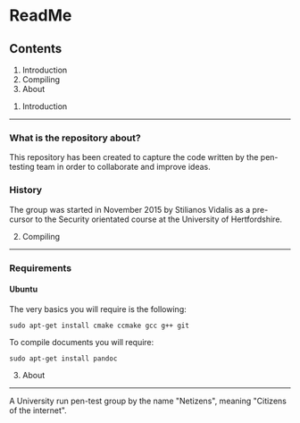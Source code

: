 ReadMe
======

Contents
--------

1. Introduction
2. Compiling
3. About

1) Introduction
---------------

### What is the repository about?

This repository has been created to capture the code written by the pen-testing team in order to collaborate and improve ideas.

### History

The group was started in November 2015 by Stilianos Vidalis as a pre-cursor to the Security orientated course at the University of Hertfordshire.

2) Compiling
------------

### Requirements

#### Ubuntu

The very basics you will require is the following:

    sudo apt-get install cmake ccmake gcc g++ git

To compile documents you will require:

    sudo apt-get install pandoc

3) About
--------

A University run pen-test group by the name "Netizens", meaning "Citizens of the internet".
